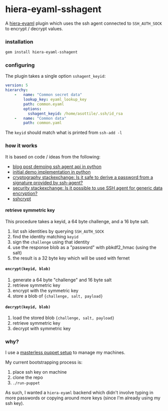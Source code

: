 hiera-eyaml-sshagent
====================

A [hiera-eyaml] plugin which uses the ssh agent connected to `SSH_AUTH_SOCK`
to encrypt / decrypt values.

### installation

```bash
gem install hiera-eyaml-sshagent
```

### configuring

The plugin takes a single option `sshagent_keyid`:

```yaml
version: 5
hierarchy:
    -   name: "Common secret data"
        lookup_key: eyaml_lookup_key
        path: common.eyaml
        options:
          sshagent_keyid: /home/asottile/.ssh/id_rsa
    -   name: "Common data"
        path: common.yaml
```

The `keyid` should match what is printed from `ssh-add -l`

### how it works

It is based on code / ideas from the following:

- [blog post demoing ssh agent api in python][blog-post]
- [initial demo implementation in python][ssh-agent-python]
- [cryptography stackexchange: Is it safe to derive a password from a signature provided by ssh-agent?][se-is-it-safe]
- [security stackexchange: Is it possible to use SSH agent for generic data encryption?][se-ssh-agent]
- [sshcrypt]

#### retrieve symmetric key

This procedure takes a keyid, a 64 byte challenge, and a 16 byte salt.

1. list ssh identities by querying `SSH_AUTH_SOCK`
2. find the identity matching `keyid`
3. sign the `challenge` using that identity
4. use the response blob as a "password" with pbkdf2_hmac (using the salt)
5. the result is a 32 byte key which will be used with fernet

#### `encrypt(keyid, blob)`

1. generate a 64 byte "challenge" and 16 byte salt
2. retrieve symmetric key
3. encrypt with the symmetric key
4. store a blob of `{challenge, salt, payload}`

#### `decrypt(keyid, blob)`

1. load the stored blob `{challenge, salt, payload}`
2. retrieve symmetric key
3. decrypt with symmetric key

### why?

I use a [masterless puppet setup][personal-puppet] to manage my machines.

My current bootstrapping process is:

1. place ssh key on machine
2. clone the repo
3. `./run-puppet`

As such, I wanted a `hiera-eyaml` backend which didn't involve typing in more
passwords or copying around more keys (since I'm already using my ssh key).

[hiera-eyaml]: https://github.com/voxpupuli/hiera-eyaml
[blog-post]: http://ptspts.blogspot.com/2010/06/how-to-use-ssh-agent-programmatically.html
[ssh-agent-python]: https://github.com/asottile/ssh-agent-python
[se-is-it-safe]: https://crypto.stackexchange.com/q/19631/65568
[se-ssh-agent]: https://security.stackexchange.com/q/55757/197558
[sshcrypt]: https://github.com/leighmcculloch/sshcrypt
[personal-puppet]: https://github.com/asottile/personal-puppet
